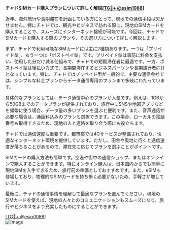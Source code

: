 **チャドSIMカード購入プランについて詳しく解説[[TG💪+ @esim1088](https://t.me/s/esim1088)]**

近年、海外旅行や長期滞在を計画している方にとって、現地での通信手段は欠かせません。特にチャドでは、観光やビジネスで訪れる際に、現地のSIMカードを購入することで、スムーズにインターネット接続が可能です。今回は、チャドでSIMカードを購入する際のプランや、その選び方について詳しく解説します。

まず、チャドで利用可能なSIMカードには主に2種類あります。一つは「プリペイド型」、もう一つは「ポストペイ型」です。プリペイド型は事前に料金を支払い、使用した分だけ減る仕組みで、チャドでの短期滞在者に最適です。一方、ポストペイ型は後払い方式で、長期間滞在するビジネスパーソンや長期旅行者向けとなっています。特に、チャドではプリペイド型が一般的で、主要な通信会社では、シンプルな料金プランからデータ通信専用のプランまで多岐にわたっています。

具体的なプランとしては、データ通信中心のプランが人気です。例えば、1GBから50GBまでのデータプランが提供されており、旅行中にSNSや地図アプリなどを頻繁に使う場合、データ量の多いプランを選ぶと便利です。また、音声通話が必要な場合は、通話料込みのプランも選択できます。この場合、ローカルの電話番号も取得できるため、現地の人と連絡を取り合う際にも役立ちます。

チャドでは通信速度も重要です。都市部では4Gサービスが整備されており、快適なインターネット環境を提供しています。ただし、田舎や奥地に行くと通信速度が落ちることがあるので、滞在先に応じてプランを選ぶことがポイントです。

SIMカードの購入方法も簡単です。空港や街中の通信ショップ、またはオンラインで購入することができます。特にオンライン購入は、日本国内からでも簡単に現地SIMを入手できるため、旅行前の準備としておすすめです。また、eSIMも登場しており、物理的なSIMカードを持ち歩く必要がないため、手軽さが増しています。

最後に、チャドの通信事情を理解して最適なプランを選んでください。現地のSIMカードを使えば、現地の人々とのコミュニケーションもスムーズになり、旅行やビジネスをより充実したものにすることができます。

[[TG💪+ @esim1088](https://t.me/s/esim1088)]  
![Image](https://i.postimg.cc/Y0z9fWf4/image.png)